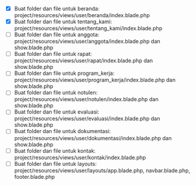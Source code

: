 - [x] Buat folder dan file untuk beranda: project/resources/views/user/beranda/index.blade.php
- [x] Buat folder dan file untuk tentang_kami: project/resources/views/user/tentang_kami/index.blade.php
- [ ] Buat folder dan file untuk anggota: project/resources/views/user/anggota/index.blade.php dan show.blade.php
- [ ] Buat folder dan file untuk rapat: project/resources/views/user/rapat/index.blade.php dan show.blade.php
- [ ] Buat folder dan file untuk program_kerja: project/resources/views/user/program_kerja/index.blade.php dan show.blade.php
- [ ] Buat folder dan file untuk notulen: project/resources/views/user/notulen/index.blade.php dan show.blade.php
- [ ] Buat folder dan file untuk evaluasi: project/resources/views/user/evaluasi/index.blade.php dan show.blade.php
- [ ] Buat folder dan file untuk dokumentasi: project/resources/views/user/dokumentasi/index.blade.php dan show.blade.php
- [ ] Buat folder dan file untuk kontak: project/resources/views/user/kontak/index.blade.php
- [ ] Buat folder dan file untuk layouts: project/resources/views/user/layouts/app.blade.php, navbar.blade.php, footer.blade.php
